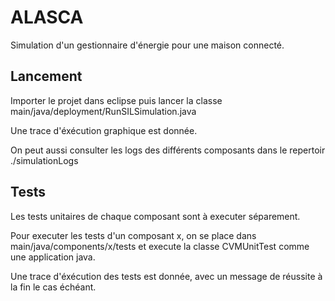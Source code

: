 # ALASCA

Simulation d'un gestionnaire d'énergie pour une maison connecté. 

## Lancement

Importer le projet dans eclipse puis lancer la classe main/java/deployment/RunSILSimulation.java

Une trace d'éxécution graphique est donnée. 

On peut aussi consulter les logs des différents composants dans le repertoir ./simulationLogs

## Tests 

Les tests unitaires de chaque composant sont à executer séparement. 

Pour executer les tests d'un composant x, on se place dans main/java/components/x/tests et execute la classe CVMUnitTest comme une application java.

Une trace d'éxécution des tests est donnée, avec un message de réussite à la fin le cas échéant.